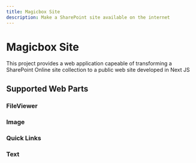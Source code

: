 ```yaml
---
title: Magicbox Site
description: Make a SharePoint site available on the internet
---
```


# Magicbox Site

This project provides a web application capeable of transforming a SharePoint Online site collection to a public web site developed in Next JS

## Supported Web Parts

### FileViewer

### Image

### Quick Links

### Text
